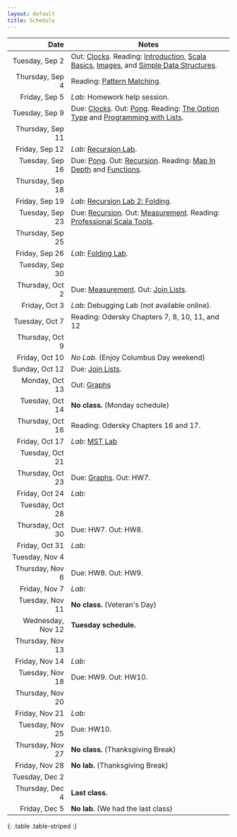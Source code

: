 ```yaml
---
layout: default
title: Schedule
---
```


| Date              | Notes                                                                                           |
|------------------:|-------------------------------------------------------------------------------------------------|
| Tuesday, Sep 2    | Out: [Clocks]. Reading: [Introduction], [Scala Basics], [Images], and [Simple Data Structures]. |
| Thursday, Sep 4   | Reading: [Pattern Matching].                                                                    |
| Friday, Sep 5     | *Lab:* Homework help session.                                                                   |
| Tuesday, Sep 9    | Due: [Clocks]. Out: [Pong]. Reading: [The Option Type] and [Programming with Lists].            |
| Thursday, Sep 11  |                                                                                                 |
| Friday, Sep 12    | *Lab:* [Recursion Lab].                                                                         |
| Tuesday, Sep 16   | Due: [Pong]. Out: [Recursion]. Reading: [Map In Depth] and [Functions].                         |
| Thursday, Sep 18  |                                                                                                 |
| Friday, Sep 19    | *Lab:* [Recursion Lab 2: Folding].                                                              |
| Tuesday, Sep 23   | Due: [Recursion]. Out: [Measurement]. Reading: [Professional Scala Tools].                      |
| Thursday, Sep 25  |                                                                                                 |
| Friday, Sep 26    | *Lab:* [Folding Lab](../hw/folding_lab).                                                        |
| Tuesday, Sep 30   |                                                                                                 |
| Thursday, Oct 2   | Due: [Measurement]. Out: [Join Lists].                                                          |
| Friday, Oct 3     | *Lab:* Debugging Lab (not available online).                                                    |
| Tuesday, Oct 7    | Reading: Odersky Chapters 7, 8, 10, 11, and 12                                                  |
| Thursday, Oct 9   |                                                                                                 |
| Friday, Oct 10    | *No Lab.* (Enjoy Columbus Day weekend)                                                          |
| Sunday, Oct 12    | Due: [Join Lists].                                                                              |
| Monday, Oct 13    | Out: [Graphs]                                                                                   |
| Tuesday, Oct 14   | **No class.** (Monday schedule)                                                                 |
| Thursday, Oct 16  | Reading: Odersky Chapters 16 and 17.                                                            |
| Friday, Oct 17    | *Lab:* [MST Lab]                                                                                |
| Tuesday, Oct 21   |                                                                                                 |
| Thursday, Oct 23  | Due: [Graphs]. Out: HW7.                                                                        |
| Friday, Oct 24    | *Lab:*                                                                                          |
| Tuesday, Oct 28   |                                                                                                 |
| Thursday, Oct 30  | Due: HW7. Out: HW8.                                                                             |
| Friday, Oct 31    | *Lab:*                                                                                          |
| Tuesday, Nov 4    |                                                                                                 |
| Thursday, Nov 6   | Due: HW8. Out: HW9.                                                                             |
| Friday, Nov 7     | *Lab:*                                                                                          |
| Tuesday, Nov 11   | **No class.** (Veteran's Day)                                                                   |
| Wednesday, Nov 12 | **Tuesday schedule.**                                                                           |
| Thursday, Nov 13  |                                                                                                 |
| Friday, Nov 14    | *Lab:*                                                                                          |
| Tuesday, Nov 18   | Due: HW9. Out: HW10.                                                                            |
| Thursday, Nov 20  |                                                                                                 |
| Friday, Nov 21    | *Lab:*                                                                                          |
| Tuesday, Nov 25   | Due: HW10.                                                                                      |
| Thursday, Nov 27  | **No class.** (Thanksgiving Break)                                                              |
| Friday, Nov 28    | **No lab.** (Thanksgiving Break)                                                                |
| Tuesday, Dec 2    |                                                                                                 |
| Thursday, Dec 4   | **Last class.**                                                                                 |
| Friday, Dec 5     | **No lab.** (We had the last class)                                                             |
{: .table .table-striped :}

[Clocks]: ../hw/clocks
[Pong]: ../hw/pong
[Recursion]: ../hw/recursion
[Measurement]: ../hw/measurement
[Join Lists]: ../hw/joinlists
[Graphs]: ../hw/graphs
[HW6 (Maze)]: ../hw/maze
[HW8 (Social Network)]: ../hw/social
[HW11 (Scripting)]: ../hw/scripting

[Introduction]: ../reading/intro
[Scala Basics]: ../reading/scala-basics
[Images]: ../reading/images
[Simple Data Structures]: ../reading/simple-data
[Pattern Matching]: ../reading/pattern-matching
[Abstract Data Types]: ../reading/adt
[The Option Type]: ../reading/option
[Programming with Lists]: ../reading/lists
[Recursion Lab]: ../hw/recursion_lab
[Recursion Lab 2: Folding]: ../hw/folding_lab
[Professional Scala Tools]: ../reading/tools
[Map In Depth]: ../reading/map
[Functions]: ../reading/functions
[MST Lab]: ../hw/mst_lab
